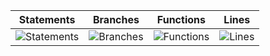 | Statements                  | Branches                | Functions                 | Lines             |
| --------------------------- | ----------------------- | ------------------------- | ----------------- |
| ![Statements](https://img.shields.io/badge/statements-98.7%25-brightgreen.svg?style=for-the-badge&logo=jest) | ![Branches](https://img.shields.io/badge/branches-91.66%25-brightgreen.svg?style=for-the-badge&logo=jest) | ![Functions](https://img.shields.io/badge/functions-97%25-brightgreen.svg?style=for-the-badge&logo=jest) | ![Lines](https://img.shields.io/badge/lines-98.78%25-brightgreen.svg?style=for-the-badge&logo=jest) |